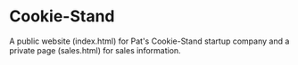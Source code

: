 # Cookie-Stand

A public website (index.html) for Pat's Cookie-Stand startup company and a private page (sales.html) for sales information.
